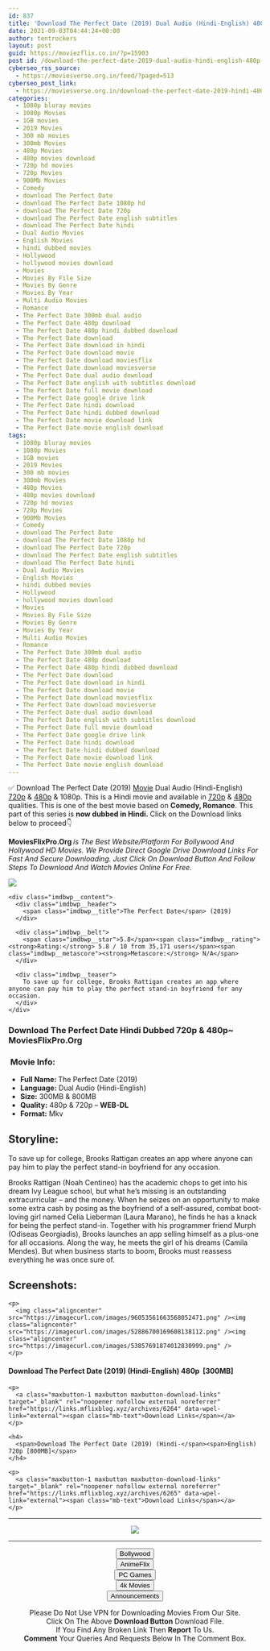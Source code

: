 ```yaml
---
id: 837
title: 'Download The Perfect Date (2019) Dual Audio (Hindi-English) 480p [300MB] || 720p [800MB]'
date: 2021-09-03T04:44:24+00:00
author: tentrockers
layout: post
guid: https://moviezflix.co.in/?p=15903
post id: /download-the-perfect-date-2019-dual-audio-hindi-english-480p-300mb-720p-800mb/
cyberseo_rss_source:
  - https://moviesverse.org.in/feed/?paged=513
cyberseo_post_link:
  - https://moviesverse.org.in/download-the-perfect-date-2019-hindi-480p-720p/
categories:
  - 1080p bluray movies
  - 1080p Movies
  - 1GB movies
  - 2019 Movies
  - 300 mb movies
  - 300mb Movies
  - 480p Movies
  - 480p movies download
  - 720p hd movies
  - 720p Movies
  - 900Mb Movies
  - Comedy
  - download The Perfect Date
  - download The Perfect Date 1080p hd
  - download The Perfect Date 720p
  - download The Perfect Date english subtitles
  - download The Perfect Date hindi
  - Dual Audio Movies
  - English Movies
  - hindi dubbed movies
  - Hollywood
  - hollywood movies download
  - Movies
  - Movies By File Size
  - Movies By Genre
  - Movies By Year
  - Multi Audio Movies
  - Romance
  - The Perfect Date 300mb dual audio
  - The Perfect Date 480p download
  - The Perfect Date 480p hindi dubbed download
  - The Perfect Date download
  - The Perfect Date download in hindi
  - The Perfect Date download movie
  - The Perfect Date download moviesflix
  - The Perfect Date download moviesverse
  - The Perfect Date dual audio download
  - The Perfect Date english with subtitles download
  - The Perfect Date full movie download
  - The Perfect Date google drive link
  - The Perfect Date hindi download
  - The Perfect Date hindi dubbed download
  - The Perfect Date movie download link
  - The Perfect Date movie english download
tags:
  - 1080p bluray movies
  - 1080p Movies
  - 1GB movies
  - 2019 Movies
  - 300 mb movies
  - 300mb Movies
  - 480p Movies
  - 480p movies download
  - 720p hd movies
  - 720p Movies
  - 900Mb Movies
  - Comedy
  - download The Perfect Date
  - download The Perfect Date 1080p hd
  - download The Perfect Date 720p
  - download The Perfect Date english subtitles
  - download The Perfect Date hindi
  - Dual Audio Movies
  - English Movies
  - hindi dubbed movies
  - Hollywood
  - hollywood movies download
  - Movies
  - Movies By File Size
  - Movies By Genre
  - Movies By Year
  - Multi Audio Movies
  - Romance
  - The Perfect Date 300mb dual audio
  - The Perfect Date 480p download
  - The Perfect Date 480p hindi dubbed download
  - The Perfect Date download
  - The Perfect Date download in hindi
  - The Perfect Date download movie
  - The Perfect Date download moviesflix
  - The Perfect Date download moviesverse
  - The Perfect Date dual audio download
  - The Perfect Date english with subtitles download
  - The Perfect Date full movie download
  - The Perfect Date google drive link
  - The Perfect Date hindi download
  - The Perfect Date hindi dubbed download
  - The Perfect Date movie download link
  - The Perfect Date movie english download
---
```

<div class="thecontent clearfix">
  <p>
    ✅ Download The Perfect Date (2019) <a href="https://moviesverse.org.in/category/movies/" data-wpel-link="internal">Movie</a> Dual Audio (Hindi-English) <a href="https://moviesverse.org.in/720p-movies/" data-wpel-link="internal">720p</a>&nbsp;&&nbsp;<a href="https://moviesverse.org.in/480p-movies/" data-wpel-link="internal">480p</a> & 1080p. This is a Hindi movie and available in <a href="https://moviesverse.org.in/720p-movies/" data-wpel-link="internal">720p</a>&nbsp;&&nbsp;<a href="https://moviesverse.org.in/480p-movies/" data-wpel-link="internal">480p</a> qualities. This is one of the best movie based on <strong>Comedy, Romance</strong>. This part of this series is <strong>now dubbed in <span>Hindi.&nbsp;</span></strong><span>Click on the Download links below to proceed👇</span>
  </p>
  
  <p>
    <strong><span>MoviesFlixPro.Org&nbsp;</span></strong><em>is The Best Website/Platform For Bollywood And Hollywood HD Movies. We Provide Direct Google Drive Download Links For Fast And Secure Downloading. Just Click On Download Button And Follow Steps To&nbsp;Download And Watch Movies Online For Free.</em>
  </p>
  
  <div class="imdbwp imdbwp--movie dark">
    <div class="imdbwp__thumb">
      <a class="imdbwp__link" target="_blank" title="The Perfect Date" href="https://www.imdb.com/title/tt8201170/" rel="nofollow external noopener noreferrer" data-wpel-link="external"><img class="imdbwp__img" src="https://m.media-amazon.com/images/M/MV5BZGRhOWM5MzQtM2FlNi00Zjc5LThmZmUtZTI2NzY0MTA1YjM2XkEyXkFqcGdeQXVyODQwODA1MjY@._V1_SX300.jpg" /></a>
    </div>
    
    <div class="imdbwp__content">
      <div class="imdbwp__header">
        <span class="imdbwp__title">The Perfect Date</span> (2019)
      </div>
      
      <div class="imdbwp__belt">
        <span class="imdbwp__star">5.8</span><span class="imdbwp__rating"><strong>Rating:</strong> 5.8 / 10 from 35,171 users</span><span class="imdbwp__metascore"><strong>Metascore:</strong> N/A</span>
      </div>
      
      <div class="imdbwp__teaser">
        To save up for college, Brooks Rattigan creates an app where anyone can pay him to play the perfect stand-in boyfriend for any occasion.
      </div>
    </div>
  </div>
  
  <h3>
    <span>Download The Perfect Date Hindi Dubbed 720p & 480p~ MoviesFlixPro.Org</span>
  </h3>
  
  <h3>
    <span>&nbsp;Movie Info:&nbsp;</span>
  </h3>
  
  <ul>
    <li>
      <strong>Full Name: </strong>The Perfect Date (2019)
    </li>
    <li>
      <strong>Language:</strong> Dual Audio (Hindi-English)
    </li>
    <li>
      <strong>Size:</strong> 300MB & 800MB
    </li>
    <li>
      <strong>Quality:</strong> 480p & 720p – <span><strong>WEB-DL</strong></span>
    </li>
    <li>
      <strong>Format:</strong>&nbsp;Mkv
    </li>
  </ul>
  
  <h2>
    <span>Storyline:</span>
  </h2>
  
  <p>
    To save up for college, Brooks Rattigan creates an app where anyone can pay him to play the perfect stand-in boyfriend for any occasion.
  </p>
  
  <div>
    Brooks Rattigan (Noah Centineo) has the academic chops to get into his dream Ivy League school, but what he’s missing is an outstanding extracurricular – and the money. When he seizes on an opportunity to make some extra cash by posing as the boyfriend of a self-assured, combat boot-loving girl named Celia Lieberman (Laura Marano), he finds he has a knack for being the perfect stand-in. Together with his programmer friend Murph (Odiseas Georgiadis), Brooks launches an app selling himself as a plus-one for all occasions. Along the way, he meets the girl of his dreams (Camila Mendes). But when business starts to boom, Brooks must reassess everything he was once sure of.
  </div>
  
  <div class="summary_text">
    <h2>
      <span>Screenshots:</span>
    </h2>
    
    <p>
      <img class="aligncenter" src="https://imagecurl.com/images/96053561663568052471.png" /><img class="aligncenter" src="https://imagecurl.com/images/52886700169608138112.png" /><img class="aligncenter" src="https://imagecurl.com/images/53857691874012830999.png" />
    </p>
  </div>
  
  <div class="inline canwrap">
    <h4>
      <span>Download The Perfect Date (2019) (Hindi-English) </span><span>480p&nbsp; [300MB]</span>
    </h4>
    
    <p>
      <a class="maxbutton-1 maxbutton maxbutton-download-links" target="_blank" rel="noopener nofollow external noreferrer" href="https://links.mflixblog.xyz/archives/6264" data-wpel-link="external"><span class="mb-text">Download Links</span></a>
    </p>
    
    <h4>
      <span>Download The Perfect Date (2019) (Hindi-</span><span>English) 720p [800MB]</span>
    </h4>
    
    <p>
      <a class="maxbutton-1 maxbutton maxbutton-download-links" target="_blank" rel="noopener nofollow external noreferrer" href="https://links.mflixblog.xyz/archives/6265" data-wpel-link="external"><span class="mb-text">Download Links</span></a>
    </p>
  </div>
</div>

<center>
  </p> 
  
  <hr />
  
  <p>
    <a href="http://gdrivepro.xyz/join.php" data-wpel-link="external" target="_blank" rel="nofollow external noopener noreferrer"><img src="https://i.imgur.com/FhMdWdW.png" /></a>
  </p>
  
  <hr />
  
  <p>
    <a href="https://dogemovies.xyz" target="_blank" data-wpel-link="external" rel="nofollow external noopener noreferrer"><button class="button button5">Bollywood</button></a><br /> <a href="https://animeflix.in" target="_blank" data-wpel-link="external" rel="nofollow external noopener noreferrer"><button class="button button5">AnimeFlix</button></a><br /> <a href="https://gamesflix.net/" target="_blank" data-wpel-link="external" rel="nofollow external noopener noreferrer"><button class="button button5">PC Games</button></a><br /> <a href="https://uhdmovies.in" target="_blank" data-wpel-link="external" rel="nofollow external noopener noreferrer"><button class="button button5">4k Movies</button></a><br /> <a href="https://moviesverse.org.in/announcements/" target="_blank" data-wpel-link="internal" rel="noopener"><button class="button button5">Announcements</button></a>
  </p>
  
  <div class="alert alert-danger">
    Please Do Not Use VPN for Downloading Movies From Our Site.
  </div>
  
  <div class="alert alert-success">
    Click On The Above <strong>Download Button</strong> Download File.
  </div>
  
  <div class="alert alert-warning">
    If You Find Any Broken Link Then <strong>Report</strong> To Us.
  </div>
  
  <div class="alert alert-info">
    <strong>Comment</strong> Your Queries And Requests Below In The Comment Box.
  </div>
  
  <p>
    </center>
  </p>